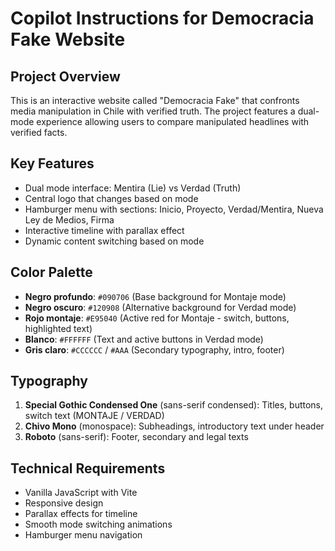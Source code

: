 # Copilot Instructions for Democracia Fake Website

<!-- Use this file to provide workspace-specific custom instructions to Copilot. For more details, visit https://code.visualstudio.com/docs/copilot/copilot-customization#_use-a-githubcopilotinstructionsmd-file -->

## Project Overview
This is an interactive website called "Democracia Fake" that confronts media manipulation in Chile with verified truth. The project features a dual-mode experience allowing users to compare manipulated headlines with verified facts.

## Key Features
- Dual mode interface: Mentira (Lie) vs Verdad (Truth)
- Central logo that changes based on mode
- Hamburger menu with sections: Inicio, Proyecto, Verdad/Mentira, Nueva Ley de Medios, Firma
- Interactive timeline with parallax effect
- Dynamic content switching based on mode

## Color Palette
- **Negro profundo**: `#090706` (Base background for Montaje mode)
- **Negro oscuro**: `#120908` (Alternative background for Verdad mode)
- **Rojo montaje**: `#E95040` (Active red for Montaje - switch, buttons, highlighted text)
- **Blanco**: `#FFFFFF` (Text and active buttons in Verdad mode)
- **Gris claro**: `#CCCCCC` / `#AAA` (Secondary typography, intro, footer)

## Typography
1. **Special Gothic Condensed One** (sans-serif condensed): Titles, buttons, switch text (MONTAJE / VERDAD)
2. **Chivo Mono** (monospace): Subheadings, introductory text under header
3. **Roboto** (sans-serif): Footer, secondary and legal texts

## Technical Requirements
- Vanilla JavaScript with Vite
- Responsive design
- Parallax effects for timeline
- Smooth mode switching animations
- Hamburger menu navigation
